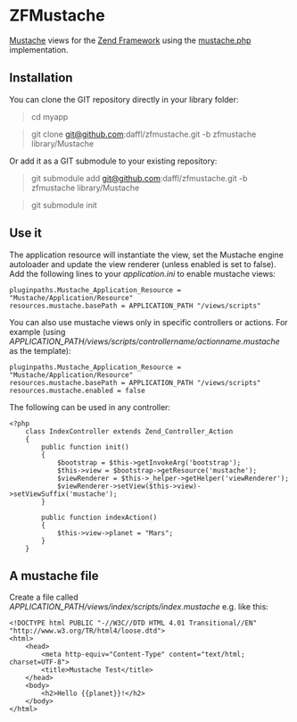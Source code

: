 ZFMustache
============

[Mustache](http://defunkt.github.com/mustache/) views for the [Zend Framework](http://framework.zend.com/)
using the [mustache.php](https://github.com/bobthecow/mustache.php) implementation.

Installation
-----

You can clone the GIT repository directly in your library folder:

> cd myapp 

> git clone git@github.com:daffl/zfmustache.git -b zfmustache library/Mustache

Or add it as a GIT submodule to your existing repository: 

> git submodule add git@github.com:daffl/zfmustache.git -b zfmustache library/Mustache

> git submodule init


Use it
-----

The application resource will instantiate the view, set the Mustache engine autoloader
and update the view renderer (unless enabled is set to false).
Add the following lines to your *application.ini* to enable mustache views:

	pluginpaths.Mustache_Application_Resource = "Mustache/Application/Resource"
	resources.mustache.basePath = APPLICATION_PATH "/views/scripts" 

You can also use mustache views only in specific controllers or actions. For example
(using *APPLICATION_PATH/views/scripts/controllername/actionname.mustache* as the template):

	pluginpaths.Mustache_Application_Resource = "Mustache/Application/Resource"
	resources.mustache.basePath = APPLICATION_PATH "/views/scripts"
	resources.mustache.enabled = false

The following can be used in any controller:

	<?php
		class IndexController extends Zend_Controller_Action
		{
			public function init()
			{
		    	$bootstrap = $this->getInvokeArg('bootstrap');
				$this->view = $bootstrap->getResource('mustache');
				$viewRenderer = $this->_helper->getHelper('viewRenderer');
				$viewRenderer->setView($this->view)->setViewSuffix('mustache');
			}

			public function indexAction()
			{
				$this->view->planet = "Mars";
			}
		}

A mustache file
-----

Create a file called *APPLICATION_PATH/views/index/scripts/index.mustache* e.g. like this:

	<!DOCTYPE html PUBLIC "-//W3C//DTD HTML 4.01 Transitional//EN" "http://www.w3.org/TR/html4/loose.dtd">
	<html>
		<head>
			<meta http-equiv="Content-Type" content="text/html; charset=UTF-8">
			<title>Mustache Test</title>
		</head>
		<body>
			<h2>Hello {{planet}}!</h2>
		</body>
	</html>